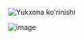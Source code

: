  ![Yukxona ko'rinishi](https://github.com/greensaleuz/greensale-desktop/assets/123434293/da990174-27d7-4b5e-96cc-50fb937cab05)

![image](https://github.com/greensaleuz/greensale-desktop/assets/123434293/9b663c9a-cd1f-479e-a770-1ab39d68c0c2)

